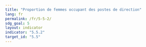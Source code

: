 ```yaml
---
title: "Proportion de femmes occupant des postes de direction"
lang: fr
permalink: /fr/5-5-2/
sdg_goal: 5
layout: indicator
indicator: "5.5.2"
target_id: "5.5"
---
```


